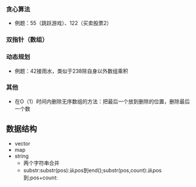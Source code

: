 ### 贪心算法
- 例题：55（跳跃游戏）、122（买卖股票2）
### 双指针（数组）
### 动态规划
- 例题：42接雨水，类似于238除自身以外数组乘积
### 其他
- 在O（1）时间内删除无序数组的方法：把最后一个放到删除的位置，删除最后一个数
## 数据结构
- vector
- map
- string
  - 两个字符串合并
  - substr:substr(pos):从pos到end();substr(pos,count):从pos到;pos+count:
